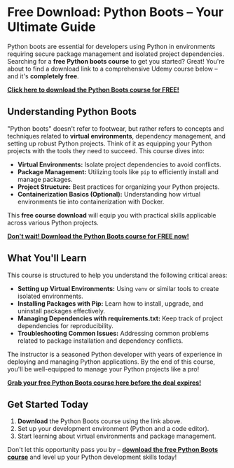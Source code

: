 # Free Download: Python Boots – Your Ultimate Guide

Python boots are essential for developers using Python in environments requiring secure package management and isolated project dependencies. Searching for a **free Python boots course** to get you started? Great! You're about to find a download link to a comprehensive Udemy course below – and it's **completely free**.

[**Click here to download the Python Boots course for FREE!**](https://udemywork.com/phyton-boots)

## Understanding Python Boots

"Python boots" doesn't refer to footwear, but rather refers to concepts and techniques related to **virtual environments**, dependency management, and setting up robust Python projects. Think of it as equipping your Python projects with the tools they need to succeed.  This course dives into:

*   **Virtual Environments:** Isolate project dependencies to avoid conflicts.
*   **Package Management:** Utilizing tools like `pip` to efficiently install and manage packages.
*   **Project Structure:** Best practices for organizing your Python projects.
*   **Containerization Basics (Optional):** Understanding how virtual environments tie into containerization with Docker.

This **free course download** will equip you with practical skills applicable across various Python projects.

[**Don't wait! Download the Python Boots course for FREE now!**](https://udemywork.com/phyton-boots)

## What You'll Learn

This course is structured to help you understand the following critical areas:

*   **Setting up Virtual Environments:** Using `venv` or similar tools to create isolated environments.
*   **Installing Packages with Pip:** Learn how to install, upgrade, and uninstall packages effectively.
*   **Managing Dependencies with requirements.txt:** Keep track of project dependencies for reproducibility.
*   **Troubleshooting Common Issues:** Addressing common problems related to package installation and dependency conflicts.

The instructor is a seasoned Python developer with years of experience in deploying and managing Python applications. By the end of this course, you'll be well-equipped to manage your Python projects like a pro!

[**Grab your free Python Boots course here before the deal expires!**](https://udemywork.com/phyton-boots)

## Get Started Today

1.  **Download** the Python Boots course using the link above.
2.  Set up your development environment (Python and a code editor).
3.  Start learning about virtual environments and package management.

Don't let this opportunity pass you by – **[download the free Python Boots course](https://udemywork.com/phyton-boots)** and level up your Python development skills today!
